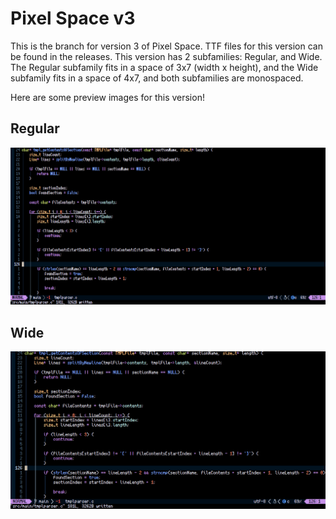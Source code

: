 # Pixel Space v3

This is the branch for version 3 of Pixel Space. TTF files for this version can
be found in the releases. This version has 2 subfamilies: Regular, and Wide.
The Regular subfamily fits in a space of 3x7 (width x height), and the Wide
subfamily fits in a space of 4x7, and both subfamilies are monospaced.

Here are some preview images for this version!

## Regular
![Pixel Space v3 Regular](https://github.com/TimeCubed/pixel-space/blob/main/imgs/v3-regular.png)<br>

## Wide
![Pixel Space v3 Wide](https://github.com/TimeCubed/pixel-space/blob/main/imgs/v3-wide.png)<br>
